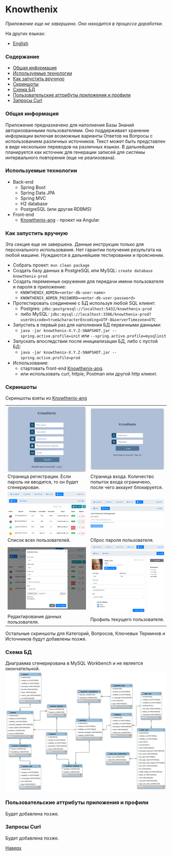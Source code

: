 # Knowthenix

_Приложение еще не завершено. Оно находится в процессе доработки._

На других языках:  
* [English](README.md)

### Содержание
* [Общая информация](#%D0%BE%D0%B1%D1%89%D0%B0%D1%8F-%D0%B8%D0%BD%D1%84%D0%BE%D1%80%D0%BC%D0%B0%D1%86%D0%B8%D1%8F)
* [Используемые технологии](#%D0%B8%D1%81%D0%BF%D0%BE%D0%BB%D1%8C%D0%B7%D1%83%D0%B5%D0%BC%D1%8B%D0%B5-%D1%82%D0%B5%D1%85%D0%BD%D0%BE%D0%BB%D0%BE%D0%B3%D0%B8%D0%B8)
* [Как запустить вручную](#%D0%BA%D0%B0%D0%BA-%D0%B7%D0%B0%D0%BF%D1%83%D1%81%D1%82%D0%B8%D1%82%D1%8C-%D0%B2%D1%80%D1%83%D1%87%D0%BD%D1%83%D1%8E)
* [Скриншоты](#%D1%81%D0%BA%D1%80%D0%B8%D0%BD%D1%88%D0%BE%D1%82%D1%8B)
* [Схема БД](#%D1%81%D1%85%D0%B5%D0%BC%D0%B0-%D0%B1%D0%B4)
* [Пользовательские аттрибуты приложения и профили](#%D0%BF%D0%BE%D0%BB%D1%8C%D0%B7%D0%BE%D0%B2%D0%B0%D1%82%D0%B5%D0%BB%D1%8C%D1%81%D0%BA%D0%B8%D0%B5-%D0%B0%D1%82%D1%82%D1%80%D0%B8%D0%B1%D1%83%D1%82%D1%8B-%D0%BF%D1%80%D0%B8%D0%BB%D0%BE%D0%B6%D0%B5%D0%BD%D0%B8%D1%8F-%D0%B8-%D0%BF%D1%80%D0%BE%D1%84%D0%B8%D0%BB%D0%B8)
* [Запросы Curl](#%D0%B7%D0%B0%D0%BF%D1%80%D0%BE%D1%81%D1%8B-curl)

### Общая информация

Приложение предназначено для наполнения Базы Знаний авторизованными пользователями.
Оно поддерживает хранение информации включая возможные варианты Ответов на Вопросы с использованием различных источников.
Текст может быть представлен в виде нескольких переводов на различных языках.
В дальнейшем планируется как источник для генерации записей для системы интервального повторения 
(еще не реализована).

### Используемые технологии
* Back-end
    * Spring Boot
    * Spring Data JPA
    * Spring MVC
    * H2 database
    * PostgreSQL (или другая RDBMS)
* Front-end
    * [Knowthenix-ang](https://github.com/dpopkov/knowthenix-ang) - проект на Angular.

### Как запустить вручную
Эта секция еще не завершена. Данные инструкции только для персонального использования.
Нет гарантии получения результата на любой машине.
Нуждаются в дальнейшем тестировании и прояснении.
* Собрать проект: `mvn clean package`
* Создать базу данных в PostgreSQL или MySQL: `create database knowthenix-prod`
* Создать переменные окружения для передачи имени пользователя и пароля в приложение:
    * `KNOWTHENIX_ADMIN=<enter-db-user-name>`
    * `KNOWTHENIX_ADMIN_PASSWORD=<enter-db-user-password>`
* Протестировать соединение с БД используя любой SQL клиент:
    * Postgres: `jdbc:postgresql://localhost:5432/knowthenix-prod`
    * либо MySQL: `jdbc:mysql://localhost:3306/knowthenix-prod?userUnicode=true&characterEncoding=UTF-8&serverTimezone=UTC`
* Запустить в первый раз для наполнения БД первичными данными: 
    * `java -jar knowthenix-X.Y.Z-SNAPSHOT.jar --spring.active.profile=init` или `--spring.active.profile=mysqlinit`
* Запускать впоследствии после инициализации БД, либо с пустой БД: 
    * `java -jar knowthenix-X.Y.Z-SNAPSHOT.jar --spring.active.profile=prod`
* Использование: 
    * стартовать front-end [Knowthenix-ang](https://github.com/dpopkov/knowthenix-ang).
    * или использовать curl, httpie, Postman или другой http клиент.

### Скриншоты

Скриншоты взяты из [Knowthenix-ang](https://github.com/dpopkov/knowthenix-ang)

|  |  |
| ------------- | ------------- |
| <img align="center" src="docs/images/ui-01-register.png" /> | <img align="center" src="docs/images/ui-02-login.png" /> |
| Страница регистрации. Если пароль не вводится, то он будет сгенерирован. | Страница входа. Количество попыток входа ограничено, после чего аккаунт блокируется. |
| <img align="center" src="docs/images/ui-03-users.png" /> | <img align="center" src="docs/images/ui-04-settings.png" /> |
| Список всех пользователей. | Сброс пароля пользователя. | 
| <img align="center" src="docs/images/ui-05-edit-user.png" /> | <img align="center" src="docs/images/ui-06-profile.png" /> |
| Редактирование данных пользователя. | Профиль текущего пользователя. |

Остальные скриншоты для Категорий, Вопросов, Ключевых Терминов и Источников будут добавлены позже.

### Схема БД
Диаграмма сгенерирована в MySQL Workbench и не является окончательной.
![DB Schema](docs/images/db-schema.png)

### Пользовательские аттрибуты приложения и профили
Будет добавлена позже.

### Запросы Curl
Будет добавлена позже.

[Наверх](#knowthenix)
